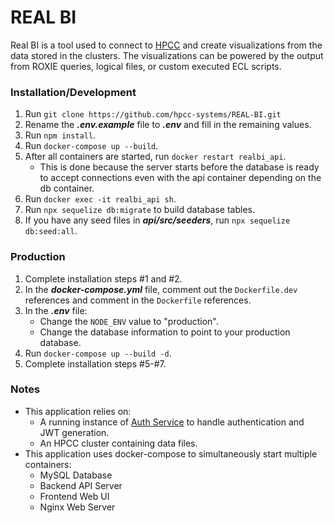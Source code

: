 # REAL BI

Real BI is a tool used to connect to [HPCC](https://hpccsystems.com/) and create visualizations from the data stored in the clusters. The visualizations can be powered by the output from ROXIE queries, logical files, or custom executed ECL scripts.

### Installation/Development

1. Run `git clone https://github.com/hpcc-systems/REAL-BI.git`
2. Rename the **_.env.example_** file to **_.env_** and fill in the remaining values.
3. Run `npm install`.
4. Run `docker-compose up --build`.
5. After all containers are started, run `docker restart realbi_api`.
   - This is done because the server starts before the database is ready to accept connections even with the api container depending on the db container.
6. Run `docker exec -it realbi_api sh`.
7. Run `npx sequelize db:migrate` to build database tables.
8. If you have any seed files in **_api/src/seeders_**, run `npx sequelize db:seed:all`.

### Production

1. Complete installation steps #1 and #2.
2. In the **_docker-compose.yml_** file, comment out the `Dockerfile.dev` references and comment in the `Dockerfile` references.
3. In the **_.env_** file:
   - Change the `NODE_ENV` value to "production".
   - Change the database information to point to your production database.
4. Run `docker-compose up --build -d`.
5. Complete installation steps #5-#7.

### Notes

- This application relies on:
  - A running instance of [Auth Service](https://github.com/hpcc-systems/Auth-Service) to handle authentication and JWT generation.
  - An HPCC cluster containing data files.
- This application uses docker-compose to simultaneously start multiple containers:
  - MySQL Database
  - Backend API Server
  - Frontend Web UI
  - Nginx Web Server
